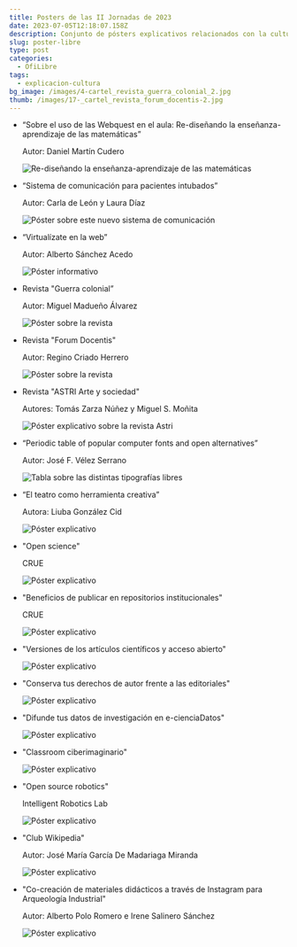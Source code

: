 ```yaml
---
title: Posters de las II Jornadas de 2023
date: 2023-07-05T12:18:07.158Z
description: Conjunto de pósters explicativos relacionados con la cultura libre
slug: poster-libre
type: post
categories:
  - OfiLibre
tags:
  - explicacion-cultura
bg_image: /images/4-cartel_revista_guerra_colonial_2.jpg
thumb: /images/17-_cartel_revista_forum_docentis-2.jpg
---
```

* “Sobre el uso de las Webquest en el aula: Re-diseñando la enseñanza-aprendizaje de las matemáticas”

  Autor: Daniel Martín Cudero

  ![Re-diseñando la enseñanza-aprendizaje de las matemáticas](/images/1-póster-daniel_martín_cudero.jpg "Webquest en el aula")
* “Sistema de comunicación para pacientes intubados”

  Autor: Carla de León y Laura Díaz

  ![Póster sobre este nuevo sistema de comunicación](/images/2-sistema_de_comunicación_para_pacientes_intubados.jpg "Sistema de comunicación para pacientes intubados")
* “Virtualízate en la web”

  Autor: Alberto Sánchez Acedo

  ![Póster informativo](/images/3-alberto_sánchez_acedo-cartel_ofilibres.jpg "Virtualízate en la web")
* Revista "Guerra colonial”

  Autor: Miguel Madueño Álvarez

  ![Póster sobre la revista](/images/4-cartel_revista_guerra_colonial_2.jpg "Guerra colonial")
* Revista "Forum Docentis"

  Autor: Regino Criado Herrero

  ![Póster sobre la revista](/images/17-_cartel_revista_forum_docentis.jpg "Revista Forum docentis")
* Revista "ASTRI Arte y sociedad"

  Autores: Tomás Zarza Núñez y Miguel S. Moñita

  ![Póster explicativo sobre la revista Astri](/images/poster_asri.jpg "Revista ASTRI")
* “Periodic table of popular computer fonts and open alternatives”

  Autor: José F. Vélez Serrano

  ![Tabla sobre las distintas tipografías libres](/images/5-fuentesimprimible.jpg "Fuentes libres")
* “El teatro como herramienta creativa”

  Autora: Liuba González Cid

  ![Póster explicativo](/images/6-infografía-el_teatro_como_herramienta_creativa-fecyt-urjc-cultura-libre_2_2_.jpg "El teatro como herramienta creativa")
* "Open science"

  CRUE

  ![Póster explicativo](/images/11_ciencia_abierta_crue.png "Ciencia abierta")
* "Beneficios de publicar en repositorios institucionales"

  CRUE

  ![Póster explicativo](/images/12-_beneficios_de_publicar_en_repositorios_crue.jpg "Beneficios de publicar en repositorios institucionales")
* "Versiones de los artículos científicos y acceso abierto"

  ![Póster explicativo](/images/13-versiones_de_los_artículos.jpg "Versiones de los artículos científicos y acceso abierto")
* "Conserva tus derechos de autor frente a las editoriales"

  ![Póster explicativo](/images/14-conserva_tus_derechos_de_autor_frente_a_editoriaes.jpg "Conserva tus derechos de autor frente a las editoriales")
* "Difunde tus datos de investigación en e-cienciaDatos"

  ![Póster explicativo](/images/15-difusion_edatos.jpg "Difunde tus datos de investigación en e-cienciaDatos")
* "Classroom ciberimaginario"

  ![Póster explicativo](/images/16-poster-classroom-ciberimaginario-impresion.jpg "Classroom ciberimaginario")
* "Open source robotics"

  Intelligent Robotics Lab

  ![Póster explicativo](/images/20-robotsposter_cultura_libre_v2-1.jpg "Open source robotics")
* "Club Wikipedia"

  Autor: José María García De Madariaga Miranda

  ![Póster explicativo](/images/club_wikipedia.jpg "Club Wikipedia")
* "Co-creación de materiales didácticos a través de Instagram para Arqueología Industrial"

  Autor: Alberto Polo Romero e Irene Salinero Sánchez

  ![Póster explicativo](/images/polo_salinero_poster_ofilibre.jpg "* Co-creación de materiales didácticos a través de Instagram para Arqueología Industrial")